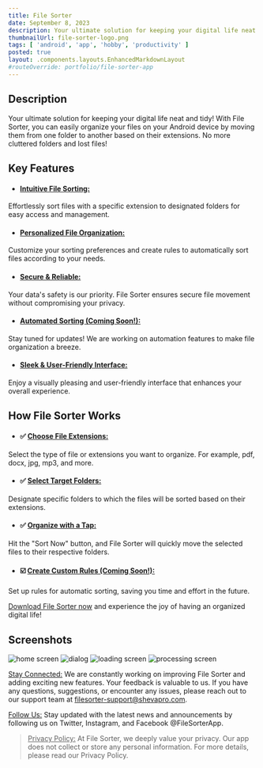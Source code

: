 ```yaml
---
title: File Sorter
date: September 8, 2023
description: Your ultimate solution for keeping your digital life neat and tidy! With File Sorter, you can easily organize your files on your Android device by moving them from one folder to another based on their extensions. No more cluttered folders and lost files!
thumbnailUrl: file-sorter-logo.png
tags: [ 'android', 'app', 'hobby', 'productivity' ]
posted: true
layout: .components.layouts.EnhancedMarkdownLayout
#routeOverride: portfolio/file-sorter-app
---
```


## Description 

Your ultimate solution for keeping your digital life neat and tidy! With File Sorter, you can easily organize your files on your Android device by moving them from one folder to another based on their extensions. No more cluttered folders and lost files!

## Key Features


* #### <u>Intuitive File Sorting:</u>
Effortlessly sort files with a specific extension to designated folders for easy access and management.

* #### <u>Personalized File Organization:</u>
 Customize your sorting preferences and create rules to automatically sort files according to your needs.

* #### <u>Secure & Reliable:</u>
 Your data's safety is our priority. File Sorter ensures secure file movement without compromising your privacy.

* #### <u>Automated Sorting (Coming Soon!):</u>
 Stay tuned for updates! We are working on automation features to make file organization a breeze.

* #### <u>Sleek & User-Friendly Interface:</u>
Enjoy a visually pleasing and user-friendly interface that enhances your overall experience.


## How File Sorter Works


* #### ✅ <u>Choose File Extensions:</u>
 Select the type of file or extensions you want to organize. For example, pdf, docx, jpg, mp3, and more.

* #### ✅ <u>Select Target Folders:</u>
 Designate specific folders to which the files will be sorted based on their extensions.

* #### ✅ <u>Organize with a Tap:</u>
Hit the "Sort Now" button, and File Sorter will quickly move the selected files to their respective folders.

* #### ☑️ <u>Create Custom Rules (Coming Soon!):</u>
Set up rules for automatic sorting, saving you time and effort in the future.

[Download File Sorter now](https://play.google.com/store/apps/details?id=com.shevapro.filesorter&hl=en_US) and experience the joy of having an organized digital life!


## Screenshots

<div class="screenshots-container">
<picture>
    <source media="(max-width: 600px)" srcset="/assets/images/portfolio/fs_home-m.png">
    <source media="(min-width: 601px)" srcset="/assets/images/portfolio/fs_home.png">
    <img aria-hidden="true" loading="lazy" decoding="async" src="/assets/images/portfolio/fs_home.png" alt="home screen" title="file sorter home screen"/>
</picture>
<picture>
    <source media="(max-width: 600px)" srcset="/assets/images/portfolio/fs_add-m.png">
    <source media="(min-width: 601px)" srcset="/assets/images/portfolio/fs_add.png">
    <img aria-hidden="true" loading="lazy" decoding="async" src="/assets/images/portfolio/fs_add.png" alt="dialog" title="file sorter add dialog"/>
</picture>
<picture>
    <source media="(max-width: 600px)" srcset="/assets/images/portfolio/fs_loading-m.png">
    <source media="(min-width: 601px)" srcset="/assets/images/portfolio/fs_loading.png">
    <img aria-hidden="true" loading="lazy" decoding="async" src="/assets/images/portfolio/fs_loading.png" alt="loading screen" title="file sorter loading screen"/>
</picture>
<picture>
    <source media="(max-width: 600px)" srcset="/assets/images/portfolio/fs_demo-file-move-m.png">
    <source media="(min-width: 601px)" srcset="/assets/images/portfolio/fs_demo-file-move.png">
    <img aria-hidden="true" loading="lazy" decoding="async" src="/assets/images/portfolio/fs_demo-file-move.png" alt="processing screen" title="file sorter processing file screen"/>
</picture>
</div>

<u>Stay Connected:</u>
We are constantly working on improving File Sorter and adding exciting new features. Your feedback is valuable to us. If you have any questions, suggestions, or encounter any issues, please reach out to our support team at filesorter-support@shevapro.com.

<u>Follow Us:</u>
Stay updated with the latest news and announcements by following us on Twitter, Instagram, and Facebook @FileSorterApp.

> <u>Privacy Policy:</u>
> At File Sorter, we deeply value your privacy. Our app does not collect or store any personal information. For more details, please read our Privacy Policy.

